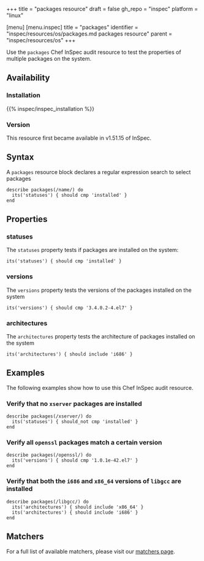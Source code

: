 +++
title = "packages resource"
draft = false
gh_repo = "inspec"
platform = "linux"

[menu]
  [menu.inspec]
    title = "packages"
    identifier = "inspec/resources/os/packages.md packages resource"
    parent = "inspec/resources/os"
+++

Use the `packages` Chef InSpec audit resource to test the properties of multiple packages on the system.

## Availability

### Installation

{{% inspec/inspec_installation %}}

### Version

This resource first became available in v1.51.15 of InSpec.

## Syntax

A `packages` resource block declares a regular expression search to select packages

    describe packages(/name/) do
      its('statuses') { should cmp 'installed' }
    end

## Properties

### statuses

The `statuses` property tests if packages are installed on the system:

    its('statuses') { should cmp 'installed' }

### versions

The `versions` property tests the versions of the packages installed on the system

    its('versions') { should cmp '3.4.0.2-4.el7' }

### architectures

The `architectures` property tests the architecture of packages installed on the system

    its('architectures') { should include 'i686' }

## Examples

The following examples show how to use this Chef InSpec audit resource.

### Verify that no `xserver` packages are installed

    describe packages(/xserver/) do
      its('statuses') { should_not cmp 'installed' }
    end

### Verify all `openssl` packages match a certain version

    describe packages(/openssl/) do
      its('versions') { should cmp '1.0.1e-42.el7' }
    end

### Verify that both the `i686` and `x86_64` versions of `libgcc` are installed

    describe packages(/libgcc/) do
      its('architectures') { should include 'x86_64' }
      its('architectures') { should include 'i686' }
    end

## Matchers

For a full list of available matchers, please visit our [matchers page](/inspec/matchers/).
